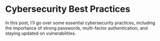 # Cybersecurity Best Practices

In this post, I’ll go over some essential cybersecurity practices, including the importance of strong passwords, multi-factor authentication, and staying updated on vulnerabilities.
